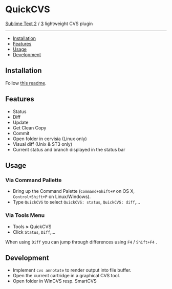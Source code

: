 QuickCVS
=================

[Sublime Text 2](http://www.sublimetext.com/2) / [3](http://www.sublimetext.com/3) lightweight CVS plugin

---

- [Installation](#installation)
- [Features](#features)
- [Usage](#usage)
- [Development](#development-todo)


Installation
------------
Follow [this readme](https://github.com/ePages-rnd/sublimetext-plugins).


Features
--------

* Status
* Diff
* Update
* Get Clean Copy
* Commit
* Open folder in cervisia (Linux only)
* Visual diff (Unix & ST3 only)
* Current status and branch displayed in the status bar

Usage
-------------
### Via Command Pallette
 * Bring up the Command Palette (`Command+Shift+P` on OS X, `Control+Shift+P` on Linux/Windows).
 * Type `QuickCVS` to select `QuickCVS: status`, `QuickCVS: diff`,...

### Via Tools Menu
 * Tools **>** QuickCVS
 * Click `Status`, `Diff`,...

When using `Diff` you can jump through differences using `F4` / `Shift+F4` .

Development
-----------
* Implement `cvs annotate` to render output into file buffer.
* Open the current cartridge in a graphical CVS tool.
* Open folder in WinCVS resp. SmartCVS
